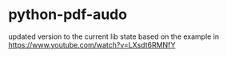 # python-pdf-audo
updated version to the current lib state based on the example in https://www.youtube.com/watch?v=LXsdt6RMNfY
